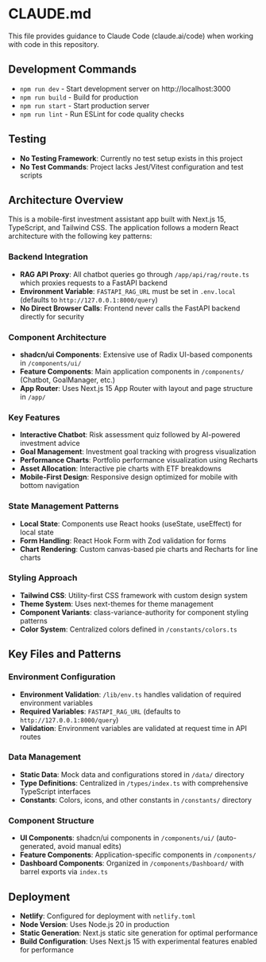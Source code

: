 # CLAUDE.md

This file provides guidance to Claude Code (claude.ai/code) when working with code in this repository.

## Development Commands

- `npm run dev` - Start development server on http://localhost:3000
- `npm run build` - Build for production
- `npm run start` - Start production server
- `npm run lint` - Run ESLint for code quality checks

## Testing
- **No Testing Framework**: Currently no test setup exists in this project
- **No Test Commands**: Project lacks Jest/Vitest configuration and test scripts

## Architecture Overview

This is a mobile-first investment assistant app built with Next.js 15, TypeScript, and Tailwind CSS. The application follows a modern React architecture with the following key patterns:

### Backend Integration
- **RAG API Proxy**: All chatbot queries go through `/app/api/rag/route.ts` which proxies requests to a FastAPI backend
- **Environment Variable**: `FASTAPI_RAG_URL` must be set in `.env.local` (defaults to `http://127.0.0.1:8000/query`)
- **No Direct Browser Calls**: Frontend never calls the FastAPI backend directly for security

### Component Architecture
- **shadcn/ui Components**: Extensive use of Radix UI-based components in `/components/ui/`
- **Feature Components**: Main application components in `/components/` (Chatbot, GoalManager, etc.)
- **App Router**: Uses Next.js 15 App Router with layout and page structure in `/app/`

### Key Features
- **Interactive Chatbot**: Risk assessment quiz followed by AI-powered investment advice
- **Goal Management**: Investment goal tracking with progress visualization
- **Performance Charts**: Portfolio performance visualization using Recharts
- **Asset Allocation**: Interactive pie charts with ETF breakdowns
- **Mobile-First Design**: Responsive design optimized for mobile with bottom navigation

### State Management Patterns
- **Local State**: Components use React hooks (useState, useEffect) for local state
- **Form Handling**: React Hook Form with Zod validation for forms
- **Chart Rendering**: Custom canvas-based pie charts and Recharts for line charts

### Styling Approach
- **Tailwind CSS**: Utility-first CSS framework with custom design system
- **Theme System**: Uses next-themes for theme management
- **Component Variants**: class-variance-authority for component styling patterns
- **Color System**: Centralized colors defined in `/constants/colors.ts`

## Key Files and Patterns

### Environment Configuration
- **Environment Validation**: `/lib/env.ts` handles validation of required environment variables
- **Required Variables**: `FASTAPI_RAG_URL` (defaults to `http://127.0.0.1:8000/query`)
- **Validation**: Environment variables are validated at request time in API routes

### Data Management
- **Static Data**: Mock data and configurations stored in `/data/` directory
- **Type Definitions**: Centralized in `/types/index.ts` with comprehensive TypeScript interfaces
- **Constants**: Colors, icons, and other constants in `/constants/` directory

### Component Structure
- **UI Components**: shadcn/ui components in `/components/ui/` (auto-generated, avoid manual edits)
- **Feature Components**: Application-specific components in `/components/`
- **Dashboard Components**: Organized in `/components/Dashboard/` with barrel exports via `index.ts`

## Deployment
- **Netlify**: Configured for deployment with `netlify.toml`
- **Node Version**: Uses Node.js 20 in production
- **Static Generation**: Next.js static site generation for optimal performance
- **Build Configuration**: Uses Next.js 15 with experimental features enabled for performance